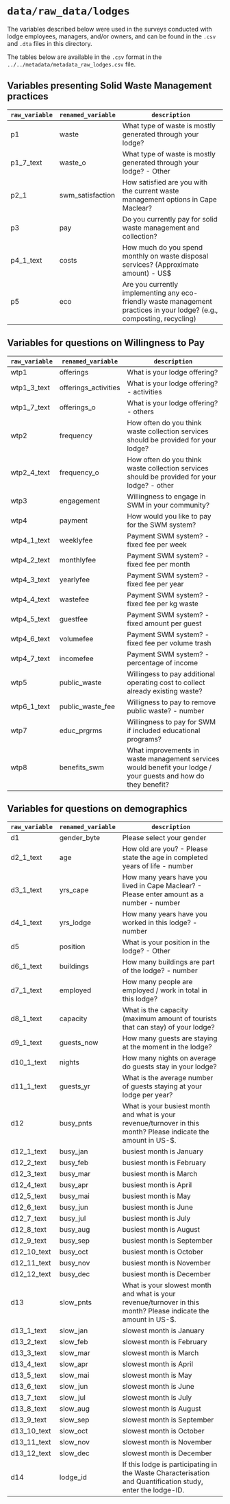 # `data/raw_data/lodges`

The variables described below were used in the surveys conducted with lodge employees, managers, and/or owners, and can be found in the `.csv` and `.dta` files in this directory.

The tables below are available in the `.csv` format in the `../../metadata/metadata_raw_lodges.csv` file.

## Variables presenting Solid Waste Management practices

| `raw_variable` | `renamed_variable` | `description`                                                                                                           |
| -------------- | ------------------ | ----------------------------------------------------------------------------------------------------------------------- |
| p1             | waste              | What type of waste is mostly generated through your lodge?                                                              |
| p1_7_text      | waste_o            | What type of waste is mostly generated through your lodge? - Other                                                      |
| p2_1           | swm_satisfaction   | How satisfied are you with the current waste management options in Cape Maclear?                                        |
| p3             | pay                | Do you currently pay for solid waste management and collection?                                                         |
| p4_1_text      | costs              | How much do you spend monthly on waste disposal services? (Approximate amount) - US$                                    |
| p5             | eco                | Are you currently implementing any eco-friendly waste management practices in your lodge? (e.g., composting, recycling) |

## Variables for questions on Willingness to Pay

| `raw_variable` | `renamed_variable`   | `description`                                                                                                  |
| -------------- | -------------------- | -------------------------------------------------------------------------------------------------------------- |
| wtp1           | offerings            | What is your lodge offering?                                                                                   |
| wtp1_3_text    | offerings_activities | What is your lodge offering? - activities                                                                      |
| wtp1_7_text    | offerings_o          | What is your lodge offering? - others                                                                          |
| wtp2           | frequency            | How often do you think waste collection services should be provided for your lodge?                            |
| wtp2_4_text    | frequency_o          | How often do you think waste collection services should be provided for your lodge? - other                    |
| wtp3           | engagement           | Willingness to engage in SWM in your community?                                                                |
| wtp4           | payment              | How would you like to pay for the SWM system?                                                                  |
| wtp4_1_text    | weeklyfee            | Payment SWM system? - fixed fee per week                                                                       |
| wtp4_2_text    | monthlyfee           | Payment SWM system? - fixed fee per month                                                                      |
| wtp4_3_text    | yearlyfee            | Payment SWM system? - fixed fee per year                                                                       |
| wtp4_4_text    | wastefee             | Payment SWM system? - fixed fee per kg waste                                                                   |
| wtp4_5_text    | guestfee             | Payment SWM system? - fixed amount per guest                                                                   |
| wtp4_6_text    | volumefee            | Payment SWM system? - fixed fee per volume trash                                                               |
| wtp4_7_text    | incomefee            | Payment SWM system? - percentage of income                                                                     |
| wtp5           | public_waste         | Willingess to pay additional operating cost to collect already existing waste?                                 |
| wtp6_1_text    | public_waste_fee     | Willigness to pay to remove public waste? - number                                                             |
| wtp7           | educ_prgrms          | Willingness to pay for SWM if included educational programs?                                                   |
| wtp8           | benefits_swm         | What improvements in waste management services would benefit your lodge / your guests and how do they benefit? |

## Variables for questions on demographics

| `raw_variable` | `renamed_variable` | `description`                                                                                                   |
| -------------- | ------------------ | --------------------------------------------------------------------------------------------------------------- |
| d1             | gender_byte        | Please select your gender                                                                                       |
| d2_1_text      | age                | How old are you? - Please state the age in completed years of life - number                                     |
| d3_1_text      | yrs_cape           | How many years have you lived in Cape Maclear? - Please enter amount as a number - number                       |
| d4_1_text      | yrs_lodge          | How many years have you worked in this lodge? - number                                                          |
| d5             | position           | What is your position in the lodge? - Other                                                                     |
| d6_1_text      | buildings          | How many buildings are part of the lodge? - number                                                              |
| d7_1_text      | employed           | How many people are employed / work in total in this lodge?                                                     |
| d8_1_text      | capacity           | What is the capacity (maximum amount of tourists that can stay) of your lodge?                                  |
| d9_1_text      | guests_now         | How many guests are staying at the moment in the lodge?                                                         |
| d10_1_text     | nights             | How many nights on average do guests stay in your lodge?                                                        |
| d11_1_text     | guests_yr          | What is the average number of guests staying at your lodge per year?                                            |
| d12            | busy_pnts          | What is your busiest month and what is your revenue/turnover in this month? Please indicate the amount in US-$. |
| d12_1_text     | busy_jan           | busiest month is January                                                                                        |
| d12_2_text     | busy_feb           | busiest month is February                                                                                       |
| d12_3_text     | busy_mar           | busiest month is March                                                                                          |
| d12_4_text     | busy_apr           | busiest month is April                                                                                          |
| d12_5_text     | busy_mai           | busiest month is May                                                                                            |
| d12_6_text     | busy_jun           | busiest month is June                                                                                           |
| d12_7_text     | busy_jul           | busiest month is July                                                                                           |
| d12_8_text     | busy_aug           | busiest month is August                                                                                         |
| d12_9_text     | busy_sep           | busiest month is September                                                                                      |
| d12_10_text    | busy_oct           | busiest month is October                                                                                        |
| d12_11_text    | busy_nov           | busiest month is November                                                                                       |
| d12_12_text    | busy_dec           | busiest month is December                                                                                       |
| d13            | slow_pnts          | What is your slowest month and what is your revenue/turnover in this month? Please indicate the amount in US-$. |
| d13_1_text     | slow_jan           | slowest month is January                                                                                        |
| d13_2_text     | slow_feb           | slowest month is February                                                                                       |
| d13_3_text     | slow_mar           | slowest month is March                                                                                          |
| d13_4_text     | slow_apr           | slowest month is April                                                                                          |
| d13_5_text     | slow_mai           | slowest month is May                                                                                            |
| d13_6_text     | slow_jun           | slowest month is June                                                                                           |
| d13_7_text     | slow_jul           | slowest month is July                                                                                           |
| d13_8_text     | slow_aug           | slowest month is August                                                                                         |
| d13_9_text     | slow_sep           | slowest month is September                                                                                      |
| d13_10_text    | slow_oct           | slowest month is October                                                                                        |
| d13_11_text    | slow_nov           | slowest month is November                                                                                       |
| d13_12_text    | slow_dec           | slowest month is December                                                                                       |
| d14            | lodge_id           | If this lodge is participating in the Waste Characterisation and Quantification study, enter the lodge-ID.      |
